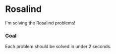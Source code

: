 Rosalind
========

I'm solving the Rosalind problems!

### Goal

Each problem should be solved in under 2 seconds.
